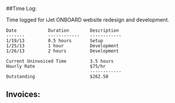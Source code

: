 ##Time Log:

Time logged for iJet ONBOARD website redesign and development.


```
Date			Duration		Description
-------			------------	------------
1/19/13        	0.5 hours   	Setup
1/25/13        	1 hour      	Development
1/26/13			2 hours			Development

Current Uninvoiced Time			3.5 hours
Hourly Rate						$75/hr
								------------
Outstanding						$262.50
```

## Invoices: